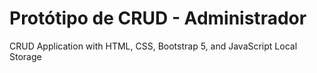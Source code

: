 # Protótipo de CRUD - Administrador
CRUD Application with HTML, CSS, Bootstrap 5, and JavaScript Local Storage

